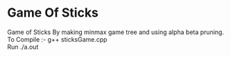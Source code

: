 # Game Of Sticks

Game of Sticks By making minmax game tree and using alpha beta pruning.  
To Compile :- g++ sticksGame.cpp  
Run ./a.out  
